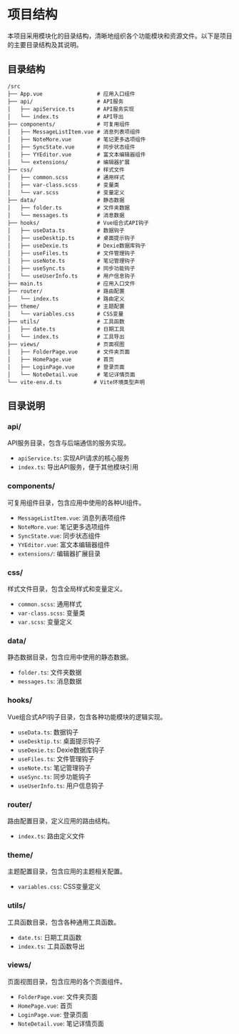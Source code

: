 # 项目结构

本项目采用模块化的目录结构，清晰地组织各个功能模块和资源文件。以下是项目的主要目录结构及其说明。

## 目录结构

```
/src
├── App.vue                 # 应用入口组件
├── api/                    # API服务
│   ├── apiService.ts       # API服务实现
│   └── index.ts            # API导出
├── components/             # 可复用组件
│   ├── MessageListItem.vue # 消息列表项组件
│   ├── NoteMore.vue        # 笔记更多选项组件
│   ├── SyncState.vue       # 同步状态组件
│   ├── YYEditor.vue        # 富文本编辑器组件
│   └── extensions/         # 编辑器扩展
├── css/                    # 样式文件
│   ├── common.scss         # 通用样式
│   ├── var-class.scss      # 变量类
│   └── var.scss            # 变量定义
├── data/                   # 静态数据
│   ├── folder.ts           # 文件夹数据
│   └── messages.ts         # 消息数据
├── hooks/                  # Vue组合式API钩子
│   ├── useData.ts          # 数据钩子
│   ├── useDesktip.ts       # 桌面提示钩子
│   ├── useDexie.ts         # Dexie数据库钩子
│   ├── useFiles.ts         # 文件管理钩子
│   ├── useNote.ts          # 笔记管理钩子
│   ├── useSync.ts          # 同步功能钩子
│   └── useUserInfo.ts      # 用户信息钩子
├── main.ts                 # 应用入口文件
├── router/                 # 路由配置
│   └── index.ts            # 路由定义
├── theme/                  # 主题配置
│   └── variables.css       # CSS变量
├── utils/                  # 工具函数
│   ├── date.ts             # 日期工具
│   └── index.ts            # 工具导出
├── views/                  # 页面视图
│   ├── FolderPage.vue      # 文件夹页面
│   ├── HomePage.vue        # 首页
│   ├── LoginPage.vue       # 登录页面
│   └── NoteDetail.vue      # 笔记详情页面
└── vite-env.d.ts          # Vite环境类型声明
```

## 目录说明

### api/

API服务目录，包含与后端通信的服务实现。

- `apiService.ts`: 实现API请求的核心服务
- `index.ts`: 导出API服务，便于其他模块引用

### components/

可复用组件目录，包含应用中使用的各种UI组件。

- `MessageListItem.vue`: 消息列表项组件
- `NoteMore.vue`: 笔记更多选项组件
- `SyncState.vue`: 同步状态组件
- `YYEditor.vue`: 富文本编辑器组件
- `extensions/`: 编辑器扩展目录

### css/

样式文件目录，包含全局样式和变量定义。

- `common.scss`: 通用样式
- `var-class.scss`: 变量类
- `var.scss`: 变量定义

### data/

静态数据目录，包含应用中使用的静态数据。

- `folder.ts`: 文件夹数据
- `messages.ts`: 消息数据

### hooks/

Vue组合式API钩子目录，包含各种功能模块的逻辑实现。

- `useData.ts`: 数据钩子
- `useDesktip.ts`: 桌面提示钩子
- `useDexie.ts`: Dexie数据库钩子
- `useFiles.ts`: 文件管理钩子
- `useNote.ts`: 笔记管理钩子
- `useSync.ts`: 同步功能钩子
- `useUserInfo.ts`: 用户信息钩子

### router/

路由配置目录，定义应用的路由结构。

- `index.ts`: 路由定义文件

### theme/

主题配置目录，包含应用的主题相关配置。

- `variables.css`: CSS变量定义

### utils/

工具函数目录，包含各种通用工具函数。

- `date.ts`: 日期工具函数
- `index.ts`: 工具函数导出

### views/

页面视图目录，包含应用的各个页面组件。

- `FolderPage.vue`: 文件夹页面
- `HomePage.vue`: 首页
- `LoginPage.vue`: 登录页面
- `NoteDetail.vue`: 笔记详情页面
